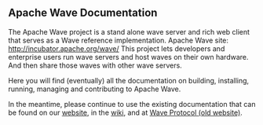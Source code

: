 Apache Wave Documentation
--------------------------
The Apache Wave project is a stand alone wave server and rich web client
that serves as a Wave reference implementation.
Apache Wave site: http://incubator.apache.org/wave/
This project lets developers and enterprise users run wave servers and
host waves on their own hardware. And then share those waves with other
wave servers.

Here you will find (eventually) all the documentation on building, installing,
running, managing and contributing to Apache Wave.

In the meantime, please continue to use the existing documentation that can be
found on our [website](http://incubator.apache.org/wave), in the [wiki](https://cwiki.apache.org/confluence/display/WAVE/Home),
and at [Wave Protocol (old website)](http://www.waveprotocol.org).
